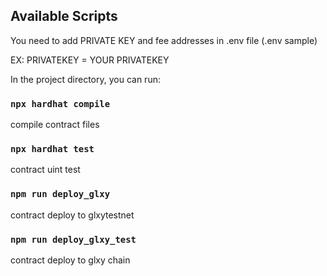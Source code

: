 
## Available Scripts

You need to add PRIVATE KEY and fee addresses in .env file (.env sample)

EX: PRIVATEKEY = YOUR PRIVATEKEY

In the project directory, you can run:

### `npx hardhat compile`

compile contract files

### `npx hardhat test`

contract uint test

### `npm run deploy_glxy`

contract deploy to glxytestnet
### `npm run deploy_glxy_test`

contract deploy to glxy chain